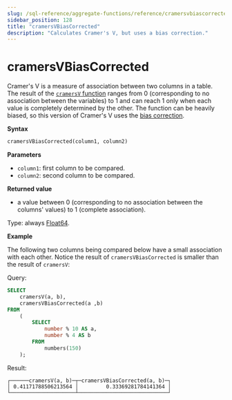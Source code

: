 ```yaml
---
slug: /sql-reference/aggregate-functions/reference/cramersvbiascorrected
sidebar_position: 128
title: "cramersVBiasCorrected"
description: "Calculates Cramer's V, but uses a bias correction."
---
```


# cramersVBiasCorrected

Cramer's V is a measure of association between two columns in a table. The result of the [`cramersV` function](./cramersv.md) ranges from 0 (corresponding to no association between the variables) to 1 and can reach 1 only when each value is completely determined by the other. The function can be heavily biased, so this version of Cramer's V uses the [bias correction](https://en.wikipedia.org/wiki/Cram%C3%A9r%27s_V#Bias_correction).

**Syntax**

``` sql
cramersVBiasCorrected(column1, column2)
```

**Parameters**

- `column1`: first column to be compared.
- `column2`: second column to be compared.

**Returned value**

- a value between 0 (corresponding to no association between the columns' values) to 1 (complete association).

Type: always [Float64](../../../sql-reference/data-types/float.md).

**Example**

The following two columns being compared below have a small association with each other. Notice the result of `cramersVBiasCorrected` is smaller than the result of `cramersV`:

Query:

``` sql
SELECT
    cramersV(a, b),
    cramersVBiasCorrected(a ,b)
FROM
    (
        SELECT
            number % 10 AS a,
            number % 4 AS b
        FROM
            numbers(150)
    );
```

Result:

```response
┌──────cramersV(a, b)─┬─cramersVBiasCorrected(a, b)─┐
│ 0.41171788506213564 │         0.33369281784141364 │
└─────────────────────┴─────────────────────────────┘
```

